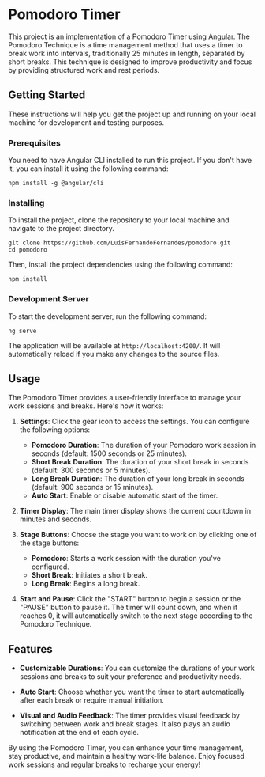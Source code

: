 # Pomodoro Timer

This project is an implementation of a Pomodoro Timer using Angular. The Pomodoro Technique is a time management method that uses a timer to break work into intervals, traditionally 25 minutes in length, separated by short breaks. This technique is designed to improve productivity and focus by providing structured work and rest periods.

## Getting Started

These instructions will help you get the project up and running on your local machine for development and testing purposes.

### Prerequisites

You need to have Angular CLI installed to run this project. If you don't have it, you can install it using the following command:

```
npm install -g @angular/cli
```

### Installing

To install the project, clone the repository to your local machine and navigate to the project directory.

```
git clone https://github.com/LuisFernandoFernandes/pomodoro.git 
cd pomodoro
```

Then, install the project dependencies using the following command:

```
npm install
```

### Development Server

To start the development server, run the following command:

```
ng serve
```

The application will be available at `http://localhost:4200/`. It will automatically reload if you make any changes to the source files.

## Usage

The Pomodoro Timer provides a user-friendly interface to manage your work sessions and breaks. Here's how it works:

1. **Settings**: Click the gear icon to access the settings. You can configure the following options:
   - **Pomodoro Duration**: The duration of your Pomodoro work session in seconds (default: 1500 seconds or 25 minutes).
   - **Short Break Duration**: The duration of your short break in seconds (default: 300 seconds or 5 minutes).
   - **Long Break Duration**: The duration of your long break in seconds (default: 900 seconds or 15 minutes).
   - **Auto Start**: Enable or disable automatic start of the timer.

2. **Timer Display**: The main timer display shows the current countdown in minutes and seconds.

3. **Stage Buttons**: Choose the stage you want to work on by clicking one of the stage buttons:
   - **Pomodoro**: Starts a work session with the duration you've configured.
   - **Short Break**: Initiates a short break.
   - **Long Break**: Begins a long break.

4. **Start and Pause**: Click the "START" button to begin a session or the "PAUSE" button to pause it. The timer will count down, and when it reaches 0, it will automatically switch to the next stage according to the Pomodoro Technique.

## Features

- **Customizable Durations**: You can customize the durations of your work sessions and breaks to suit your preference and productivity needs.

- **Auto Start**: Choose whether you want the timer to start automatically after each break or require manual initiation.

- **Visual and Audio Feedback**: The timer provides visual feedback by switching between work and break stages. It also plays an audio notification at the end of each cycle.

By using the Pomodoro Timer, you can enhance your time management, stay productive, and maintain a healthy work-life balance. Enjoy focused work sessions and regular breaks to recharge your energy!
